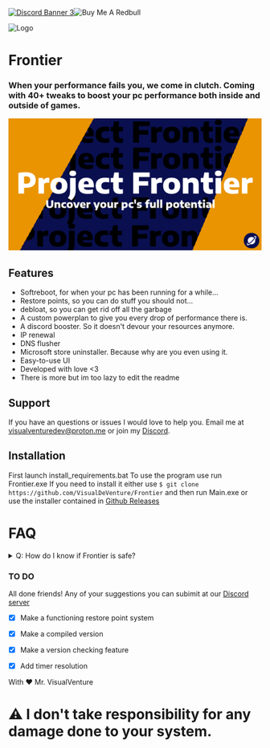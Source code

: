 


<a href="https://link-target.net/965133/peoject-frontier-support"><img src="https://discordapp.com/api/guilds/1130249899385028669/widget.png?style=banner3" alt="Discord Banner 3"/></a><img src="https://cdn.buymeacoffee.com/buttons/default-orange.png" alt="Buy Me A Redbull" height="41" width="174"></a>

![Logo](https://i.imgur.com/dNwR4F6.png)

# Frontier
### When your performance fails you, we come in clutch. Coming with 40+ tweaks to boost your pc performance both inside and outside of games.





![Image](images/banner.png)





## Features

- Softreboot, for when your pc has been running for a while...
- Restore points, so you can do stuff you should not...
- debloat, so you can get rid off all the garbage
- A custom powerplan to give you every drop of performance there is.
- A discord booster. So it doesn't devour your resources anymore.
- IP renewal
- DNS flusher
- Microsoft store uninstaller. Because why are you even using it.
- Easy-to-use UI
- Developed with love <3
- There is more but im too lazy to edit the readme


## Support

If you have an questions or issues I would love to help you. Email me at visualventuredev@proton.me or join my [Discord](https://discord.gg/GkhwF53JbF).


## Installation
First launch install_requirements.bat
To use the program use run Frontier.exe 
If you need to install it either use 
`$ git clone https://github.com/VisualDeVenture/Frontier`
 and then run Main.exe or use the installer contained in [Github Releases](https://github.com/VisualDeVenture/Frontier/releases)

# FAQ
<details>
<summary>Q: How do I know if Frontier is safe?</summary>
<br>
A: We keep our services clean. Where are the morals in stealing someones data?
<img width="500" src="images/Tweet.png"><img width="500" src="images/tweet1.png"><img width="500" src="images/tweet2.png"> 
</details>


### TO DO
All done friends! Any of your suggestions you can subimit at our [Discord server](https://discord.gg/GkhwF53JbF)
- [x] Make a functioning restore point system
- [x] Make a compiled version
- [x] Make a version checking feature
- [x] Add timer resolution

    
With ❤ Mr. VisualVenture


# ⚠ I don't take responsibility for any damage done to your system.
